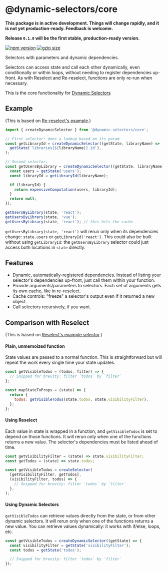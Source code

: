 # @dynamic-selectors/core

**This package is in active development. Things will change rapidly, and it is not yet production-ready. Feedback is welcome.**

**Release `0.1.0` will be the first stable, production-ready version.**

[![npm version](https://img.shields.io/npm/v/@dynamic-selectors/core/latest.svg)](https://www.npmjs.com/package/@dynamic-selectors/core)
[![gzip size](https://img.shields.io/bundlephobia/minzip/@dynamic-selectors/core)](https://bundlephobia.com/result?p=@dynamic-selectors/core@latest)

Selectors with parameters and dynamic dependencies.

Selectors can access state and call each other dynamically, even conditionally or within loops, without needing to
register dependencies up-front. As with Reselect and Re-reselect, functions are only re-run when necessary.

This is the core functionality for [Dynamic Selectors](https://github.com/spautz/dynamic-selectors)

## Example

(This is based on [Re-reselect's example](https://github.com/toomuchdesign/re-reselect#readme).)

```javascript
import { createDynamicSelector } from '@dynamic-selectors/core';

// First selector: does a lookup based on its param
const getLibraryId = createDynamicSelector((getState, libraryName) =>
  getState(`libraries[${libraryName}].id`),
);

// Second selector:
const getUsersByLibrary = createDynamicSelector((getState, libraryName) => {
  const users = getState('users');
  const libraryId = getLibraryId(libraryName);

  if (libraryId) {
    return expensiveComputation(users, libraryId);
  }
  return null;
});

getUsersByLibrary(state, 'react');
getUsersByLibrary(state, 'vue');
getUsersByLibrary(state, 'react'); // this hits the cache
```

`getUsersByLibrary(state, 'react')` will rerun only when its dependencies change: `state.users` or
`getLibraryId('react')`. This could also be built without using `getLibraryId`: the `getUsersByLibrary` selector
could just access both locations in `state` directly.

## Features

- Dynamic, automatically-registered dependencies. Instead of listing your selector's dependencies up-front, just call
  them within your function.
- Provide arguments/parameters to selectors. Each set of arguments gets its own cache, like in re-reselect.
- Cache controls: "freeze" a selector's output even if it returned a new object.
- Call selectors recursively, if you want.

## Comparison with Reselect

(This is based on [Reselect's example selector](https://github.com/reduxjs/reselect#example).)

#### Plain, unmemoized function

State values are passed to a normal function. This is straightforward but will repeat the work every single time
your state updates.

```javascript
const getVisibleTodos = (todos, filter) => {
  // Snipped for brevity: filter `todos` by `filter`
};

const mapStateToProps = (state) => {
  return {
    todos: getVisibleTodos(state.todos, state.visibilityFilter),
  };
};
```

#### Using Reselect

Each value in state is wrapped in a function, and `getVisibleTodos` is set to depend on those functions. It will
rerun only when one of the functions returns a new value. The selector's dependencies must be listed ahead of time.

```javascript
const getVisibilityFilter = (state) => state.visibilityFilter;
const getTodos = (state) => state.todos;

const getVisibleTodos = createSelector(
  [getVisibilityFilter, getTodos],
  (visibilityFilter, todos) => {
    // Snipped for brevity: filter `todos` by `filter`
  },
);
```

#### Using Dynamic Selectors

`getVisibleTodos` can retrieve values directly from the state, or from other dynamic selectors. It will rerun only when
one of the functions returns a new value. You can retrieve values dynamically: it works with if/else, loops, etc.

```javascript
const getVisibleTodos = createDynamicSelector((getState) => {
  const visibilityFilter = getState('visibilityFilter');
  const todos = getState('todos');

  // Snipped for brevity: filter `todos` by `filter`
});
```

